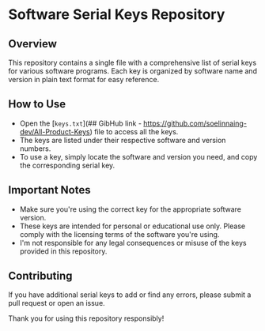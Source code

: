 # Software Serial Keys Repository

## Overview
This repository contains a single file with a comprehensive list of serial keys for various software programs. Each key is organized by software name and version in plain text format for easy reference.

## How to Use
- Open the [`keys.txt`](## GibHub link - https://github.com/soelinnaing-dev/All-Product-Keys) file to access all the keys.
- The keys are listed under their respective software and version numbers.
- To use a key, simply locate the software and version you need, and copy the corresponding serial key.


## Important Notes
- Make sure you're using the correct key for the appropriate software version.
- These keys are intended for personal or educational use only. Please comply with the licensing terms of the software you're using.
- I'm not responsible for any legal consequences or misuse of the keys provided in this repository.

## Contributing
If you have additional serial keys to add or find any errors, please submit a pull request or open an issue.

Thank you for using this repository responsibly!
